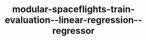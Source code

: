 ---
schema: default
title: modular-spaceflights-train-evaluation--linear-regression--regressor
organization: demo_org
notes: type = kedro_datasets.pickle.pickle_dataset.PickleDataset
resources:
  - name: modular-spaceflights-train-evaluation--linear-regression--regressor
    url: 'https://github.com/ResponsibleAIML/django-kedro/tree/main/kedro-projects/demo-project-kedro/data/06_models/linear_regression.pkl/2023-11-02T16.28.10.947Z/linear_regression.pkl'
    format: pkl
category:
  - 06-models
maintainer: 
maintainer_email: 
project:
  - modular-spaceflights
preview: |
  
---